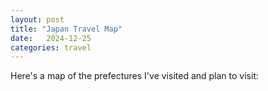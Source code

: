 ```yaml
---
layout: post
title: "Japan Travel Map"
date:   2024-12-25
categories: travel
---
```


Here's a map of the prefectures I've visited and plan to visit:

<div id="japan-map">
    <object id="japan-map" data="/blog/assets/images/japan_map/japan.svg" type="image/svg+xml" style="width: 100%; height: auto;"></object>
</div>

<script>
document.getElementById('japan-map').addEventListener('load', function() {
    const svgDoc = this.contentDocument;
    
    // First, remove any default styling that might exist
    const style = svgDoc.createElementNS("http://www.w3.org/2000/svg", "style");
    style.textContent = `
        path {
            fill: #e0e0e0;
            stroke: #ffffff;
            stroke-width: 1;
        }
    `;
    svgDoc.getElementsByTagName("svg")[0].appendChild(style);

    // Then highlight Tokyo
    const tokyo = svgDoc.getElementById('JP-13');
    if (tokyo) {
        tokyo.style.fill = '#4CAF50';
    }

    // Add hover effect
    const allPaths = svgDoc.getElementsByTagName('path');
    for (let path of allPaths) {
        path.addEventListener('mouseover', function() {
            const currentColor = this.style.fill;
            this.style.fill = '#a0a0a0';
            this.style.cursor = 'pointer';
            
            // Show prefecture name
            console.log(this.getAttribute('title'));
        });
        
        path.addEventListener('mouseout', function() {
            if (this.id === 'JP-13') {
                this.style.fill = '#4CAF50';
            } else {
                this.style.fill = '#e0e0e0';
            }
        });
    }
});
</script>